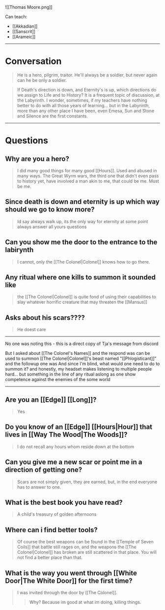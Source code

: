 ![[Thomas Moore.png]]

Can teach:
- [[Akkadian]]
- [[Sanscrit]]
- [[Arameic]]

___

# Conversation

>He is a hero, pilgrim, traitor. He'll always be a soldier, but never again can he be only a soldier.

>If Death's direction is down, and Eternity's is up, which directions do we assign to Life and to History? It is a frequent topic of discussion, at the Labyrinth. I wonder, sometimes, if my teachers have nothing better to do with all those years of learning... but in the Labyrinth, more than any other place I have been, even Emesa, Sun and Stone and Silence are the first constants.

___
# Questions

## Why are you a hero?
>I did many good things for many good [[Hours]]. Used and abused in many ways. The Great Wyrm wars, the third one that didn't even pass to history yet, have involved a man akin to me, that could be me. Must be me.
## Since death is down and eternity is up which way should we go to know more?
>Id say always walk up, its the only way for eternity at some point always answer all yours questions
## Can you show me the door to the entrance to the labirynth
>I cannot, only the [[The Colonel|Colonel]] knows how to go there.
## Any ritual where one kills to summon it sounded like
>the [[The Colonel|Colonel]] is quite fond of using their capabilities to slay whatever horrific creature that may threaten the [[Mansus]]
## Asks about his scars????
>He doest care

______
No one was noting this - this is a direct copy of Tja's message from discord

But I asked about [[The Colonel's Names]] and the respond was can be used to summon [[The Colonel|Colonel]]'s beast named "[[Phlogisticant]]" and the followup one was And since I'm blind, what would one need to do to summon it? and honestly, my headset makes listening to multiple people hard... but something in the line of any ritual aslong as one show competence against the enemies of the some world

___

## Are you an [[Edge]] [[Long]]?
>Yes
## Do you know of an [[Edge]] [[Hours|Hour]] that lives in [[Way The Wood|The Woods]]?
>I do not recall any hours whom reside down at the bottom
## Can you give me a new scar or point me in a direction of getting one?
>Scars are not simply given, they are earned, but, in the end everyone has to answer to one.
## What is the best book you have read?
>A child's treasury of golden afternoons
## Where can i find better tools?
>Of course the best weapons can be found in the [[Temple of Seven Coils]] that battle still rages on, and the weapons the [[The Colonel|Colonel]] has broken are still scattered in that place. You will not find a better place than that.
## What is the way you went through [[White Door|The White Door]] for the first time?
>I was invited through the door by [[The Colonel]]. 
>>Why?
>Because im good at what im doing, killing things.
